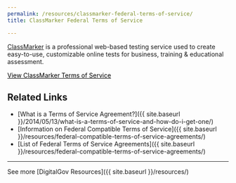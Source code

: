 ```yaml
---
permalink: /resources/classmarker-federal-terms-of-service/
title: ClassMarker Federal Terms of Service

---
```


[ClassMarker](http://www.classmarker.com/) is a professional web-based testing service used to create easy-to-use, customizable online tests for business, training & educational assessment.

<a class="button" style="color: #000000" href="http://www.classmarker.com/online-testing/terms/usa-federal-agencies/">View ClassMarker Terms of Service</a>

## Related Links

  * [What is a Terms of Service Agreement?]({{ site.baseurl }}/2014/05/13/what-is-a-terms-of-service-and-how-do-i-get-one/)
  * [Information on Federal Compatible Terms of Service]({{ site.baseurl }}/resources/federal-compatible-terms-of-service-agreements/)
  * [List of Federal Terms of Service Agreements]({{ site.baseurl }}/resources/federal-compatible-terms-of-service-agreements/)

* * *

See more [DigitalGov Resources]({{ site.baseurl }}/resources/)